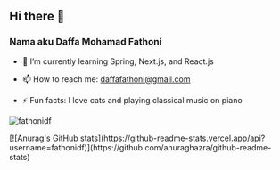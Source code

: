 ## Hi there 👋
### Nama aku Daffa Mohamad Fathoni

<!-- - 🔭 I’m currently working on -->
- 🌱 I’m currently learning Spring, Next.js, and React.js
<!-- - 👯 I’m looking to collaborate on ... -->
- 📫 How to reach me: daffafathoni@gmail.com
  
- ⚡ Fun facts: I love cats and playing classical music on piano
<p><img align="center" src="https://github-readme-streak-stats.herokuapp.com/?user=fathonidf&" alt="fathonidf" /></p>
[![Anurag's GitHub stats](https://github-readme-stats.vercel.app/api?username=fathonidf)](https://github.com/anuraghazra/github-readme-stats)
